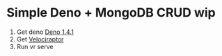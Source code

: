 # Simple Deno + MongoDB CRUD wip

1. Get deno [Deno 1.4.1](https://deno.land/#installation)
2. Get [Velociraptor](https://github.com/umbopepato/velociraptor)
3. Run vr serve
